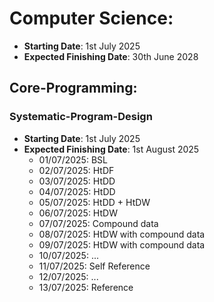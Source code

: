 # Computer Science:
* **Starting Date**: 1st July 2025
* **Expected Finishing Date**: 30th June 2028

## Core-Programming: 

### Systematic-Program-Design
* **Starting Date**: 1st July 2025
* **Expected Finishing Date**: 1st August 2025
    * 01/07/2025:  BSL
    * 02/07/2025:  HtDF
    * 03/07/2025:  HtDD
    * 04/07/2025:  HtDD
    * 05/07/2025:  HtDD + HtDW
    * 06/07/2025:  HtDW
    * 07/07/2025:  Compound data
    * 08/07/2025:  HtDW with compound data
    * 09/07/2025:  HtDW with compound data
    * 10/07/2025:  ...
    * 11/07/2025:  Self Reference
    * 12/07/2025:  ...
    * 13/07/2025:  Reference
